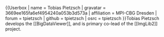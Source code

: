 {{Userbox
| name = Tobias Pietzsch
| gravatar = 3669ee165fa6ef4954240a053b3d573a
| affiliation = MPI-CBG Dresden
| forum = tpietzsch
| github = tpietzsch
| osrc = tpietzsch
}}Tobias Pietzsch develops the [[BigDataViewer]], and is primary co-lead of the [[ImgLib2]] project.
